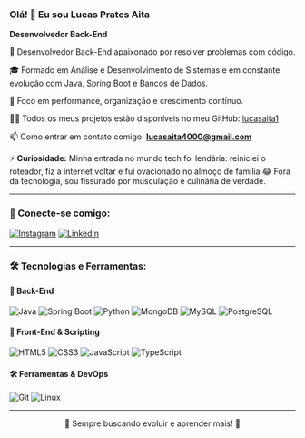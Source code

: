 ### Olá! 👋 Eu sou Lucas Prates Aita  
**Desenvolvedor Back-End**  

🔧 Desenvolvedor Back-End apaixonado por resolver problemas com código.

🎓 Formado em Análise e Desenvolvimento de Sistemas e em constante evolução com Java, Spring Boot e Bancos de Dados.

🚀 Foco em performance, organização e crescimento contínuo.

👨‍💻 Todos os meus projetos estão disponíveis no meu GitHub: [lucasaita1](https://github.com/lucasaita1)  

📫 Como entrar em contato comigo: **lucasaita4000@gmail.com**  

⚡ **Curiosidade:** Minha entrada no mundo tech foi lendária: reiniciei o roteador, fiz a internet voltar e fui ovacionado no almoço de família 😂
Fora da tecnologia, sou fissurado por musculação e culinária de verdade.

---

### 🚀 Conecte-se comigo:
[![Instagram](https://img.shields.io/badge/Instagram-%23E4405F.svg?style=for-the-badge&logo=instagram&logoColor=white)](https://instagram.com/lucasp.aita)
[![LinkedIn](https://img.shields.io/badge/LinkedIn-%230077B5.svg?style=for-the-badge&logo=linkedin&logoColor=white)](https://www.linkedin.com/in/lucas-aita/)

---

### 🛠️ Tecnologias e Ferramentas:

#### 🚧 Back-End
![Java](...) ![Spring Boot](...) ![Python](...) ![MongoDB](...) ![MySQL](...) ![PostgreSQL](...)

#### 🎨 Front-End & Scripting
![HTML5](...) ![CSS3](...) ![JavaScript](...) ![TypeScript](...)

#### 🛠️ Ferramentas & DevOps
![Git](...) ![Linux](...)

---

<div align="center">
  🚀 Sempre buscando evoluir e aprender mais! 🚀  
</div>
